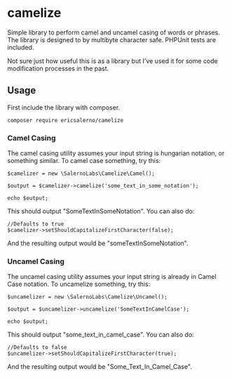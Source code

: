 # camelize

Simple library to perform camel and uncamel casing of words or phrases. The library is designed to by multibyte character safe. PHPUnit tests are included.

Not sure just how useful this is as a library but I've used it for some code modification processes in the past.

## Usage

First include the library with composer.

    composer require ericsalerno/camelize

### Camel Casing

The camel casing utility assumes your input string is hungarian notation, or something similar. To camel case something, try this:

    $camelizer = new \SalernoLabs\Camelize\Camel();

    $output = $camelizer->camelize('some_text_in_some_notation');

    echo $output;

This should output "SomeTextInSomeNotation". You can also do:

    //Defaults to true
    $camelizer->setShouldCapitalizeFirstCharacter(false);

 And the resulting output would be "someTextInSomeNotation".

 ### Uncamel Casing

 The uncamel casing utility assumes your input string is already in Camel Case notation. To uncamelize something, try this:

    $uncamelizer = new \SalernoLabs\Camelize\Uncamel();

    $output = $uncamelizer->uncamelize('SomeTextInCamelCase');

    echo $output;

This should output "some_text_in_camel_case". You can also do:

    //Defaults to false
    $uncamelizer->setShouldCapitalizeFirstCharacter(true);

And the resulting output would be "Some_Text_In_Camel_Case".